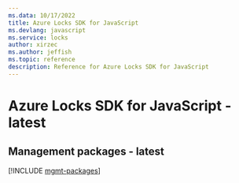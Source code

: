 ```yaml
---
ms.data: 10/17/2022
title: Azure Locks SDK for JavaScript
ms.devlang: javascript
ms.service: locks
author: xirzec
ms.author: jeffish
ms.topic: reference
description: Reference for Azure Locks SDK for JavaScript
---
```

# Azure Locks SDK for JavaScript - latest

## Management packages - latest
[!INCLUDE [mgmt-packages](locks-mgmt-index.md)]